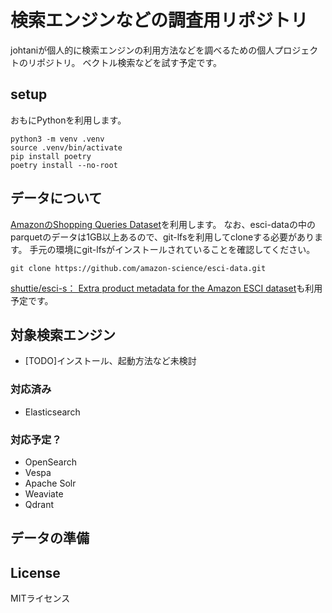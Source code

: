 # 検索エンジンなどの調査用リポジトリ

johtaniが個人的に検索エンジンの利用方法などを調べるための個人プロジェクトのリポジトリ。
ベクトル検索などを試す予定です。

## setup

おもにPythonを利用します。

```
python3 -m venv .venv
source .venv/bin/activate
pip install poetry
poetry install --no-root
```

## データについて

[AmazonのShopping Queries Dataset](https://github.com/amazon-science/esci-data)を利用します。
なお、esci-dataの中のparquetのデータは1GB以上あるので、git-lfsを利用してcloneする必要があります。
手元の環境にgit-lfsがインストールされていることを確認してください。

```
git clone https://github.com/amazon-science/esci-data.git
```

[shuttie/esci-s： Extra product metadata for the Amazon ESCI dataset](https://github.com/shuttie/esci-s)も利用予定です。


## 対象検索エンジン

* [TODO]インストール、起動方法など未検討

### 対応済み

* Elasticsearch

### 対応予定？ 
 
* OpenSearch
* Vespa
* Apache Solr
* Weaviate
* Qdrant

## データの準備 



## License

MITライセンス